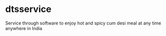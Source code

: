 # dtsservice
Service through software to enjoy hot and spicy cum desi meal at any time anywhere in India
